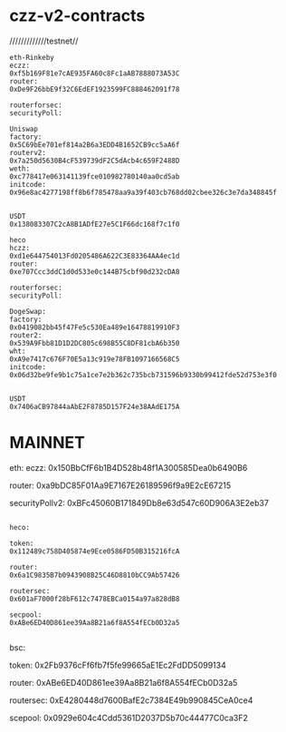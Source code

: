 # czz-v2-contracts

/////////////testnet//
```
eth-Rinkeby
eczz:
0xf5b169F81e7cAE935FA60c8Fc1aAB7888073A53C
router:
0xDe9F26bbE9f32C6EdEF1923599FC888462091f78

routerforsec:
securityPoll:

Uniswap
factory:
0x5C69bEe701ef814a2B6a3EDD4B1652CB9cc5aA6f
routerv2:
0x7a250d5630B4cF539739dF2C5dAcb4c659F2488D
weth:
0xc778417e063141139fce010982780140aa0cd5ab
initcode:
0x96e8ac4277198ff8b6f785478aa9a39f403cb768dd02cbee326c3e7da348845f


USDT
0x138083307C2cA8B1ADfE27e5C1F66dc168f7c1f0
```

```
heco
hczz:
0xd1e644754013Fd0205486A622C3E83364AA4ec1d
router:
0xe707Ccc3ddC1d0d533e0c144B75cbf90d232cDA8

routerforsec:
securityPoll:

DogeSwap:
factory:
0x0419082bb45f47Fe5c530Ea489e16478819910F3
router2: 
0x539A9Fbb81D1D2DC805c698B55C8DF81cbA6b350
wht:
0xA9e7417c676F70E5a13c919e78FB1097166568C5
initcode:
0x06d32be9fe9b1c75a1ce7e2b362c735bcb731596b9330b99412fde52d753e3f0


USDT
0x7406aCB97844aAbE2F8785D157F24e38AAdE175A
```


# MAINNET

eth:
eczz:
0x150BbCfF6b1B4D528b48f1A300585Dea0b6490B6

router:
0xa9bDC85F01Aa9E7167E26189596f9a9E2cE67215

securityPollv2:
0xBFc45060B171849Db8e63d547c60D906A3E2eb37


``````````````````````````````````````````

heco:

token:
0x112489c758D405874e9Ece0586FD50B315216fcA

router:
0x6a1C9835B7b0943908B25C46D8810bCC9Ab57426

routersec:
0x601aF7000f28bF612c7478EBCa0154a97a828dB8

secpool:
0xABe6ED40D861ee39Aa8B21a6f8A554fECb0D32a5


``````````````````````````````````````````
bsc:

token:
0x2Fb9376cFf6fb7f5fe99665aE1Ec2FdDD5099134

router:
0xABe6ED40D861ee39Aa8B21a6f8A554fECb0D32a5

routersec:
0xE4280448d7600BafE2c7384E49b990845CeA0ce4

scepool:
0x0929e604c4Cdd5361D2037D5b70c44477C0ca3F2

